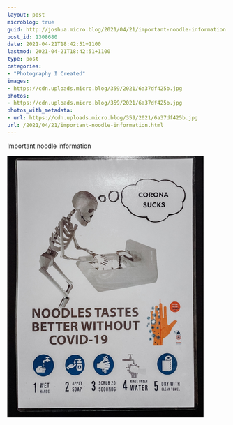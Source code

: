 ```yaml
---
layout: post
microblog: true
guid: http://joshua.micro.blog/2021/04/21/important-noodle-information.html
post_id: 1308680
date: 2021-04-21T18:42:51+1100
lastmod: 2021-04-21T18:42:51+1100
type: post
categories:
- "Photography I Created"
images:
- https://cdn.uploads.micro.blog/359/2021/6a37df425b.jpg
photos:
- https://cdn.uploads.micro.blog/359/2021/6a37df425b.jpg
photos_with_metadata:
- url: https://cdn.uploads.micro.blog/359/2021/6a37df425b.jpg
url: /2021/04/21/important-noodle-information.html
---
```

Important noodle information

<img src="uploads/2021/6a37df425b.jpg" width="450" height="600" alt="" />
